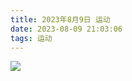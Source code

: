 ```yaml
---
title: 2023年8月9日 运动
date: 2023-08-09 21:03:06
tags: 运动
---
```


<link rel="stylesheet" href="/../css/images.css">
<!-- more -->
<img class="half" src="/../images/exercise/2023-08-09.jpg"></img>
